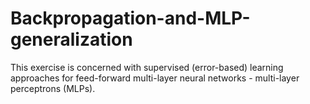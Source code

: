 # Backpropagation-and-MLP-generalization
This exercise is concerned with supervised (error-based) learning approaches for feed-forward multi-layer neural networks - multi-layer perceptrons (MLPs).
